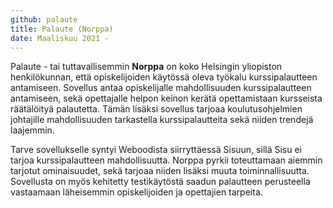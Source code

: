 ```yaml
---
github: palaute
title: Palaute (Norppa)
date: Maaliskuu 2021 -
---
```


Palaute - tai tuttavallisemmin **Norppa** on koko Helsingin yliopiston henkilökunnan, että opiskelijoiden käytössä oleva työkalu kurssipalautteen antamiseen. Sovellus antaa opiskelijalle mahdollisuuden kurssipalautteen antamiseen, sekä opettajalle helpon keinon kerätä opettamistaan kursseista räätälöityä palautetta. Tämän lisäksi sovellus tarjoaa koulutusohjelmien johtajille mahdollisuuden tarkastella kurssipalautteita sekä niiden trendejä laajemmin.

Tarve sovellukselle syntyi Weboodista siirryttäessä Sisuun, sillä Sisu ei tarjoa kurssipalautteen mahdollisuutta. Norppa pyrkii toteuttamaan aiemmin tarjotut ominaisuudet, sekä tarjoaa niiden lisäksi muuta toiminnallisuutta. Sovellusta on myös kehitetty testikäytöstä saadun palautteen perusteella vastaamaan läheisemmin opiskelijoiden ja opettajien tarpeita.
